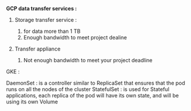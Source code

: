 **GCP data transfer services :**

1. Storage transfer service :
   1. for data more than 1 TB
   2. Enough bandwidth to meet project dealine

2. Transfer appliance
   1. Not enough bandwidth to meet your project deadline


GKE :

DaemonSet : is a controller similar to ReplicaSet that ensures that the pod runs on all the nodes of the cluster
StatefulSet : is used for Stateful applications, each replica of the pod will have its own state, and will be using its own Volume